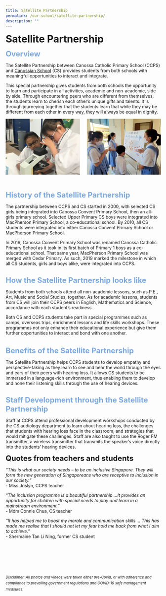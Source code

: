 ```yaml
---
title: Satellite Partnership
permalink: /our-school/satellite-partnership/
description: ""
---
```

**<font size=6>Satellite Partnership</font>**

**<font size=5 color="#7daadf">Overview</font>**

The Satellite Partnership between Canossa Catholic Primary School (CCPS) and [Canossian School](http://www.canossian.edu.sg/) (CS) provides students from both schools with meaningful opportunities to interact and integrate. 

This special partnership gives students from both schools the opportunity to learn and participate in all activities, academic and non-academic, side by side. Through encountering peers who are different from themselves, the students learn to cherish each other’s unique gifts and talents. It is through journeying together that the students learn that while they may be different from each other in every way, they will always be equal in dignity.

<center>

![](/images/Our%20School/Satellite%201.png)

</center>

<br>
<br>
<b><font size=5 color="#7daadf">History of the Satellite Partnership</font></b> 

The partnership between CCPS and CS started in 2000, with selected CS girls being integrated into Canossa Convent Primary School, then an all-girls primary school. Selected Upper Primary CS boys were integrated into MacPherson Primary School, a co-educational school. By 2010, all CS students were integrated into either Canossa Convent Primary School or MacPherson Primary School. 

In 2019, Canossa Convent Primary School was renamed Canossa Catholic Primary School as it took in its first batch of Primary 1 boys as a co-educational school. That same year, MacPherson Primary School was merged with Cedar Primary. As such, 2019 marked the milestone in which all CS students, girls and boys alike, were integrated into CCPS. 
<br>
<br>

<b><font size=5 color="#7daadf">How the Satellite Partnership looks like</font></b>

Students from both schools attend all non-academic lessons, such as P.E., Art, Music and Social Studies, together. As for academic lessons, students from CS will join their CCPS peers in English, Mathematics and Science, accordance with each student’s readiness.   
  
Both CS and CCPS students take part in special programmes such as camps, overseas trips, enrichment lessons and life skills workshops. These programmes not only enhance their educational experience but give them further opportunities to interact and bond with one another.  
<br>
<br>
<b><font size=5 color="#7daadf">Benefits of the Satellite Partnership</font></b> 

The Satellite Partnership helps CCPS students to develop empathy and perspective-taking as they learn to see and hear the world through the eyes and ears of their peers with hearing loss. It allows CS students to be immersed in a language-rich environment, thus enabling them to develop and hone their listening skills through the use of hearing devices. 
<br>
<br>

<b><font size=5 color="#7daadf">Staff Development through the Satellite Partnership</font></b>

  
Staff at CCPS attend professional development workshops conducted by the CS audiology department to learn about hearing loss, the challenges that students with hearing loss face in the classroom, and strategies that would mitigate these challenges. Staff are also taught to use the Roger FM transmitter, a wireless transmitter that transmits the speaker’s voice directly into the students’ hearing devices.  


  
**<font size=5>Quotes from teachers and students</font>**  

  
_“This is what our society needs – to be an inclusive Singapore. They will form the new generation of Singaporeans who are receptive to inclusion in our society.”_  
\- Miss Joslyn, CCPS teacher  

  

_“The inclusion programme is a beautiful partnership …It provides an opportunity for children with special needs to play and learn in a mainstream environment.”_  
\- Mdm Connie Chua, CS teacher  

  

_“It has helped me to boost my morale and communication skills … This has made me realise that I should not let my fear hold me back from what I aim to achieve.”_ <br>
\- Shermaine Tan Li Ning, former CS student  
  
<br><br><br><br><br><br>
<sup>_Disclaimer: All photos and videos were taken either pre-Covid, or with adherence and compliance to prevailing government regulations and COVID-19 safe management measures._</sup>